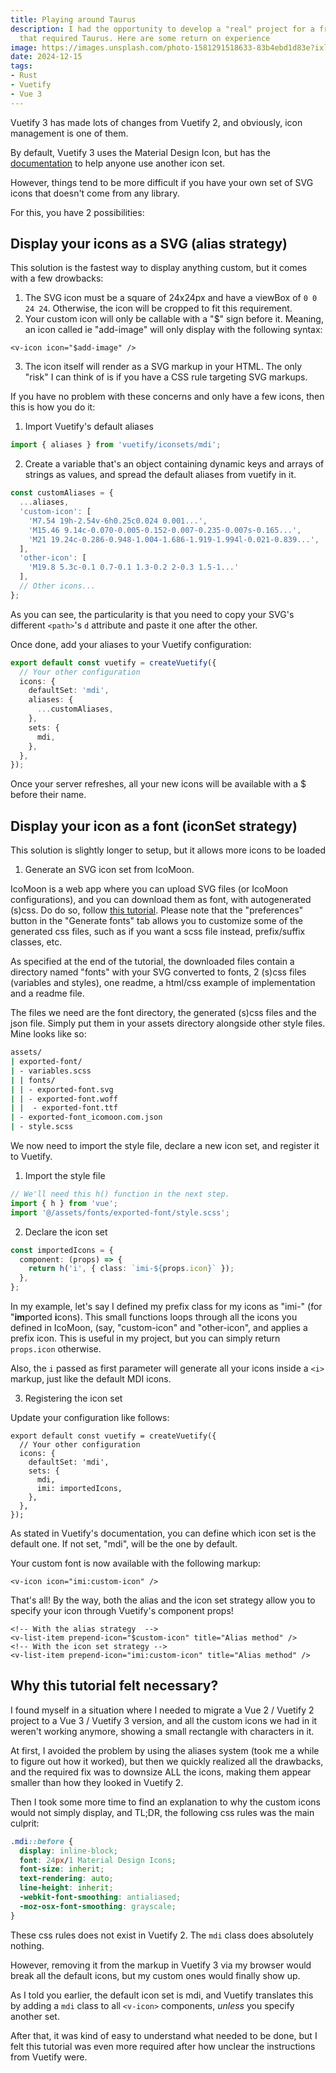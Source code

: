 ```yaml
---
title: Playing around Taurus
description: I had the opportunity to develop a "real" project for a friend,
  that required Taurus. Here are some return on experience
image: https://images.unsplash.com/photo-1581291518633-83b4ebd1d83e?ixlib=rb-4.0.3
date: 2024-12-15
tags:
- Rust
- Vuetify
- Vue 3
---
```


Vuetify 3 has made lots of changes from Vuetify 2, and obviously, icon management is one of them.

By default, Vuetify 3 uses the Material Design Icon, but has the [documentation](https://vuetifyjs.com/en/features/icon-fonts/#installing-icon-fonts) to help anyone use another icon set.

However, things tend to be more difficult if you have your own set of SVG icons that doesn't come from any library.

For this, you have 2 possibilities:

## Display your icons as a SVG (alias strategy)

This solution is the fastest way to display anything custom, but it comes with a few drowbacks:

1. The SVG icon must be a square of 24x24px and have a viewBox of `0 0 24 24`. Otherwise, the icon will be cropped to fit this requirement.
2. Your custom icon will only be callable with a "$" sign before it. Meaning, an icon called ie "add-image" will only display with the following syntax:

```vue [app.vue]
<v-icon icon="$add-image" />
```

3. The icon itself will render as a SVG markup in your HTML. The only "risk" I can think of is if you have a CSS rule targeting SVG markups.

If you have no problem with these concerns and only have a few icons, then this is how you do it:

1. Import Vuetify's default aliases

```ts [src/plugins/vuetify.ts]
import { aliases } from 'vuetify/iconsets/mdi';
```

2. Create a variable that's an object containing dynamic keys and arrays of strings as values, and spread the default aliases from vuetify in it.

```ts [src/plugins/vuetify.ts]
const customAliases = {
  ...aliases,
  'custom-icon': [
    'M7.54 19h-2.54v-6h0.25c0.024 0.001...',
    'M15.46 9.14c-0.070-0.005-0.152-0.007-0.235-0.007s-0.165...',
    'M21 19.24c-0.286-0.948-1.004-1.686-1.919-1.994l-0.021-0.839...',
  ],
  'other-icon': [
    'M19.8 5.3c-0.1 0.7-0.1 1.3-0.2 2-0.3 1.5-1...'
  ],
  // Other icons...
};
```

As you can see, the particularity is that you need to copy your SVG's different `<path>`'s `d` attribute and paste it one after the other.

Once done, add your aliases to your Vuetify configuration:

```ts [src/plugins/vuetify.ts]
export default const vuetify = createVuetify({
  // Your other configuration
  icons: {
    defaultSet: 'mdi',
    aliases: {
      ...customAliases,
    },
    sets: {
      mdi,
    },
  },
});
```

Once your server refreshes, all your new icons will be available with a $ before their name.

## Display your icon as a font (iconSet strategy)

This solution is slightly longer to setup, but it allows more icons to be loaded

1. Generate an SVG icon set from IcoMoon.

IcoMoon is a web app where you can upload SVG files (or IcoMoon configurations), and you can download them as font, with autogenerated (s)css. Do do so, follow [this tutorial](https://redcrackle.com/blog/using-icomoon-convert-svg-icons-icon-fonts/). Please note that the "preferences" button in the "Generate fonts" tab allows you to customize some of the generated css files, such as if you want a scss file instead, prefix/suffix classes, etc.

As specified at the end of the tutorial, the downloaded files contain a directory named "fonts" with your SVG converted to fonts, 2 (s)css files (variables and styles), one readme, a html/css example of implementation and a readme file.

The files we need are the font directory, the generated (s)css files and the json file. Simply put them in your assets directory alongside other style files. Mine looks like so:

```bash [bash]
assets/
| exported-font/
| - variables.scss
| | fonts/
| | - exported-font.svg
| | - exported-font.woff
| |  - exported-font.ttf
| - exported-font_icomoon.com.json
| - style.scss
```

We now need to import the style file, declare a new icon set, and register it to Vuetify.

1. Import the style file

```ts [src/plugins/vuetify.ts]
// We'll need this h() function in the next step.
import { h } from 'vue';
import '@/assets/fonts/exported-font/style.scss';
```

2. Declare the icon set

```ts [src/plugins/vuetify.ts]
const importedIcons = {
  component: (props) => {
    return h('i', { class: `imi-${props.icon}` });
  },
};
```

In my example, let's say I defined my prefix class for my icons as "imi-" (for "**im**ported **i**cons). This small functions loops through all the icons you defined in IcoMoon, (say, "custom-icon" and "other-icon", and applies a prefix icon. This is useful in my project, but you can simply return `props.icon` otherwise.

Also, the `i` passed as first parameter will generate all your icons inside a `<i>` markup, just like the default MDI icons.

3. Registering the icon set

Update your configuration like follows:

```text [src/plugins/vuetify.ts]
export default const vuetify = createVuetify({
  // Your other configuration
  icons: {
    defaultSet: 'mdi',
    sets: {
      mdi,
      imi: importedIcons,
    },
  },
});
```

As stated in Vuetify's documentation, you can define which icon set is the default one. If not set, "mdi", will be the one by default.

Your custom font is now available with the following markup:

```vue [src/app.vue]
<v-icon icon="imi:custom-icon" />
```

That's all! By the way, both the alias and the icon set strategy allow you to specify your icon through Vuetify's component props!

```vue [src/app.vue]
<!-- With the alias strategy  -->
<v-list-item prepend-icon="$custom-icon" title="Alias method" />
<!-- With the icon set strategy -->
<v-list-item prepend-icon="imi:custom-icon" title="Alias method" />
```

## Why this tutorial felt necessary?

I found myself in a situation where I needed to migrate a Vue 2 / Vuetify 2 project to a Vue 3 / Vuetify 3 version, and all the custom icons we had in it weren't working anymore, showing a small rectangle with characters in it.

At first, I avoided the problem by using the aliases system (took me a while to figure out how it worked), but then we quickly realized all the drawbacks, and the required fix was to downsize ALL the icons, making them appear smaller than how they looked in Vuetify 2.

Then I took some more time to find an explanation to why the custom icons would not simply display, and TL;DR, the following css rules was the main culprit:

```css [main.css]
.mdi::before {
  display: inline-block;
  font: 24px/1 Material Design Icons;
  font-size: inherit;
  text-rendering: auto;
  line-height: inherit;
  -webkit-font-smoothing: antialiased;
  -moz-osx-font-smoothing: grayscale;
}
```

These css rules does not exist in Vuetify 2. The `mdi` class does absolutely nothing.

However, removing it from the markup in Vuetify 3 via my browser would break all the default icons, but my custom ones would finally show up.

As I told you earlier, the default icon set is mdi, and Vuetify translates this by adding a `mdi` class to all `<v-icon>` components, *unless* you specify another set.

After that, it was kind of easy to understand what needed to be done, but I felt this tutorial was even more required after how unclear the instructions from Vuetify were.
